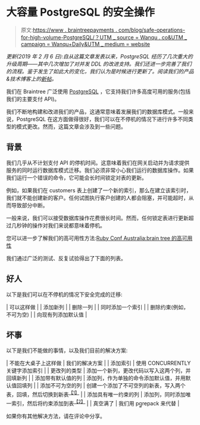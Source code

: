 # 大容量 PostgreSQL 的安全操作

> 原文:[https://www . braintreepayments . com/blog/safe-operations-for-high-volume-PostgreSQL/？UTM _ source = Wanqu . co&UTM _ campaign = Wanqu+Daily&UTM _ medium = website](https://www.braintreepayments.com/blog/safe-operations-for-high-volume-postgresql/?utm_source=wanqu.co&utm_campaign=Wanqu+Daily&utm_medium=website)



*更新(2019 年 2 月 6 日):自从这篇文章发表以来，PostgreSQL 经历了几次重大的升级周期——其中几次增加了对并发 DDL 的改进支持。我们还进一步完善了我们的流程。鉴于发生了如此大的变化，我们认为是时候进行更新了。阅读我们的产品&技术博客上的[新帖](https://medium.com/braintree-product-technology/postgresql-at-scale-database-schema-changes-without-downtime-20d3749ed680)。*

我们在 Braintree 广泛使用 [PostgreSQL](http://www.postgresql.org/) ，它支持我们许多高度可用的服务(包括我们的主要支付 API)。

我们不断地构建和改进我们的产品，这通常意味着发展我们的数据库模式。一般来说，PostgreSQL 在这方面做得很好，我们可以在不停机的情况下进行许多不同类型的模式更改。然而，这篇文章会涉及到一些问题。

## 背景

我们几乎从不计划支付 API 的停机时间。这意味着我们在网关启动并为请求提供服务的同时运行数据库模式迁移。我们必须非常小心我们运行的数据库操作。如果我们运行一个错误的命令，它可能会长时间锁定对表的更新。

例如，如果我们在 customers 表上创建了一个新的索引，那么在建立该索引时，我们就不能创建新的客户。任何试图执行客户创建的人都会阻塞，并可能超时，从而导致部分中断。

一般来说，我们可以接受数据库操作花费很长时间。然而，任何锁定表进行更新超过几秒钟的操作对我们来说都意味着停机。

您可以进一步了解我们的高可用性方法:[Ruby Conf Australia:brain tree 的高可用性](https://www.braintreepayments.com/braintrust/ruby-conf-australia-high-availability-at-braintree)

我们通过广泛的测试、反复试验得出了下面的列表。

## 好人

以下是我们可以在不停机的情况下安全完成的迁移:

| 可以这样做 |
| 添加新列 |
| 删除一列 |
| 同时添加一个索引 |
| 删除约束(例如，不可为空) |
| 向现有列添加默认值 |

## 坏事

以下是我们不能做的事情，以及我们目前的解决方案:

| 不能在大桌子上这样做 | 我们的解决方案 |
| 添加索引 | 使用 CONCURRENTLY 关键字添加索引 |
| 更改列的类型 | 添加一个新列，更改代码以写入这两个列，并回填新列 |
| 添加带有默认值的列 | 添加列，作为单独的命令添加默认值，并用默认值回填列 |
| 添加不可为空的列 | 创建一个添加了不可空列的新表，写入两个表，回填，然后切换到新表<sup>[【1】](#footnote-1)</sup> |
| 添加具有唯一约束的列 | 添加列，同时添加唯一索引，然后将约束添加到表<sup>[【2】](#footnote-2)</sup> |
| 真空满了 | 我们用 pg̲repack 来代替 |

如果你有其他解决方法，请在评论中分享。

